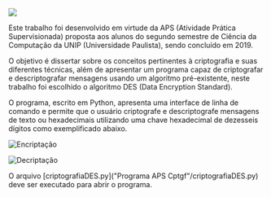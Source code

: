 ![](../media/menu.png?raw=true)

Este trabalho foi desenvolvido em virtude da APS (Atividade Prática Supervisionada) proposta aos alunos do segundo semestre de Ciência da Computação da UNIP (Universidade Paulista), sendo concluído em 2019.

O objetivo é dissertar sobre os conceitos pertinentes à criptografia e suas diferentes técnicas, além de apresentar um programa capaz de criptografar e descriptografar mensagens usando um algoritmo pré-existente, neste trabalho foi escolhido o algoritmo DES (Data Encryption Standard).

O programa, escrito em Python, apresenta uma interface de linha de comando e permite que o usuário criptografe e descriptografe mensagens de texto ou hexadecimais utilizando uma chave hexadecimal de dezesseis dígitos como exemplificado abaixo.

![](../media/encriptacao.png?raw=true "Encriptação")

![](../media/decriptacao.png?raw=true "Decriptação")

O arquivo [criptografiaDES.py]("Programa APS Cptgf"/criptografiaDES.py) deve ser executado para abrir o programa.